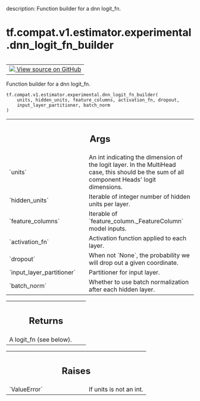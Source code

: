 description: Function builder for a dnn logit_fn.

<div itemscope itemtype="http://developers.google.com/ReferenceObject">
<meta itemprop="name" content="tf.compat.v1.estimator.experimental.dnn_logit_fn_builder" />
<meta itemprop="path" content="Stable" />
</div>

# tf.compat.v1.estimator.experimental.dnn_logit_fn_builder

<!-- Insert buttons and diff -->

<table class="tfo-notebook-buttons tfo-api nocontent" align="left">
<td>
  <a target="_blank" href="https://github.com/tensorflow/estimator/tree/master/tensorflow_estimator/python/estimator/canned/dnn.py#L45-L96">
    <img src="https://www.tensorflow.org/images/GitHub-Mark-32px.png" />
    View source on GitHub
  </a>
</td>
</table>



Function builder for a dnn logit_fn.

<pre class="devsite-click-to-copy prettyprint lang-py tfo-signature-link">
<code>tf.compat.v1.estimator.experimental.dnn_logit_fn_builder(
    units, hidden_units, feature_columns, activation_fn, dropout,
    input_layer_partitioner, batch_norm
)
</code></pre>



<!-- Placeholder for "Used in" -->


<!-- Tabular view -->
 <table class="responsive fixed orange">
<colgroup><col width="214px"><col></colgroup>
<tr><th colspan="2"><h2 class="add-link">Args</h2></th></tr>

<tr>
<td>
`units`
</td>
<td>
An int indicating the dimension of the logit layer.  In the MultiHead
case, this should be the sum of all component Heads' logit dimensions.
</td>
</tr><tr>
<td>
`hidden_units`
</td>
<td>
Iterable of integer number of hidden units per layer.
</td>
</tr><tr>
<td>
`feature_columns`
</td>
<td>
Iterable of `feature_column._FeatureColumn` model inputs.
</td>
</tr><tr>
<td>
`activation_fn`
</td>
<td>
Activation function applied to each layer.
</td>
</tr><tr>
<td>
`dropout`
</td>
<td>
When not `None`, the probability we will drop out a given
coordinate.
</td>
</tr><tr>
<td>
`input_layer_partitioner`
</td>
<td>
Partitioner for input layer.
</td>
</tr><tr>
<td>
`batch_norm`
</td>
<td>
Whether to use batch normalization after each hidden layer.
</td>
</tr>
</table>



<!-- Tabular view -->
 <table class="responsive fixed orange">
<colgroup><col width="214px"><col></colgroup>
<tr><th colspan="2"><h2 class="add-link">Returns</h2></th></tr>
<tr class="alt">
<td colspan="2">
A logit_fn (see below).
</td>
</tr>

</table>



<!-- Tabular view -->
 <table class="responsive fixed orange">
<colgroup><col width="214px"><col></colgroup>
<tr><th colspan="2"><h2 class="add-link">Raises</h2></th></tr>

<tr>
<td>
`ValueError`
</td>
<td>
If units is not an int.
</td>
</tr>
</table>

